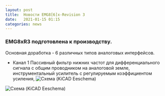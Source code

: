 ```yaml
---
layout: post
title:  Новости EMG8[6]x-Revision 3
date:   2021-01-15 01:15
categories: news
---
```

### EMG8xR3 подготовлена к производству.

Основная доработка - 6 различных типов аналоговых интерфейсов.

* Канал 1
Пассивный фильтр нижних частот для дифференциального сигнала с общим проводником на аналоговой земле, инструментальный усилитель с регулируемым коэффициентом усиления, 
![Схема (KiCAD Eeschema)](https://i.ibb.co/NgBhHY0/emg-8-6-x-R3-ch1.png)

![Схема (KiCAD Eeschema)](https://i.ibb.co/v3mRspb/emg-8-6-x-R3.png)
